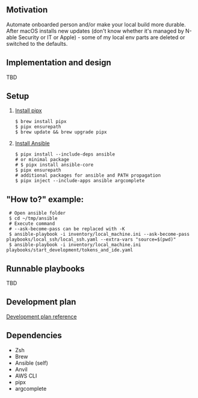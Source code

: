 ## Motivation

Automate onboarded person and/or make your local build more durable.
After macOS installs new updates (don't know whether it's managed by N-able Security or IT or Apple) - some of my local
env parts are deleted or switched
to the defaults.

## Implementation and design

TBD

## Setup

1. [Install pipx](https://pypa.github.io/pipx/installation/)
   ```shell
   $ brew install pipx
   $ pipx ensurepath
   $ brew update && brew upgrade pipx
   ```
2. [Install Ansible](https://docs.ansible.com/ansible/latest/installation_guide/intro_installation.html#selecting-an-ansible-package-and-version-to-install)
   ```shell
   $ pipx install --include-deps ansible
   # or minimal package
   # $ pipx install ansible-core
   $ pipx ensurepath
   # additional packages for ansible and PATH propagation
   $ pipx inject --include-apps ansible argcomplete	
   ```

## "How to?" example:

   ```shell
    # Open ansible folder
	$ cd ~/tmp/ansible
	# Execute command
	# --ask-become-pass can be replaced with -K
	$ ansible-playbook -i inventory/local_machine.ini --ask-become-pass playbooks/local_ssh/local_ssh.yaml --extra-vars "source=$(pwd)"
	$ ansible-playbook -i inventory/local_machine.ini playbooks/start_development/tokens_and_ide.yaml
   ```

## Runnable playbooks

TBD

## Development plan

[Development plan reference](markdown/development_plan.md)

## Dependencies

- Zsh
- Brew
- Ansible (self)
- Anvil
- AWS CLI
- pipx
- argcomplete